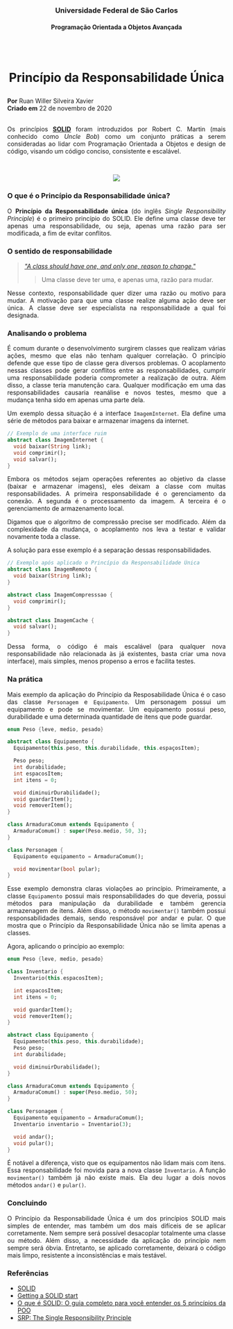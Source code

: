 
<center>

### **<p style="text-align: center;">Universidade Federal de São Carlos</p>**
#### <p style="text-align: center;">Programação Orientada a Objetos Avançada</p>
<br />
<br />
</center>

# <p style="text-align: center;">Princípio da Responsabilidade Única</p>


**Por** Ruan Willer Silveira Xavier<br />
**Criado em** 22 de novembro de 2020
<br />
<br />

<div align="justify">

Os princípios [**SOLID**](https://sites.google.com/site/unclebobconsultingllc/getting-a-solid-start) 
foram introduzidos por Robert C. Martin (mais conhecido como _Uncle Bob_)
como um conjunto práticas a serem consideradas ao lidar com Programação Orientada a Objetos e design de código, visando um código conciso, consistente e escalável.
<br />
</div>

<div align="center">
<br />

<p align="center">
  <img src="https://cms-assets.tutsplus.com/uploads/users/30/posts/19098/preview_image/1-SRP-retina.png" />
</p>

<div align="justify">

### **O que é o Princípio da Responsabilidade única?**
O **Princípio da Responsabilidade única** (do inglês _Single Responsibility Principle_) é o primeiro 
princípio do SOLID. Ele define uma classe deve ter apenas uma responsabilidade, ou seja, apenas uma
razão para ser modificada, a fim de evitar conflitos.

### **O sentido de responsabilidade**

>[_"A class should have one, and only one, reason to change."_](https://drive.google.com/file/d/0ByOwmqah_nuGNHEtcU5OekdDMkk/view)   
>> Uma classe deve ter uma, e apenas uma, razão para mudar.

Nesse contexto, responsabilidade quer dizer uma razão ou motivo para mudar. A motivação para que uma classe realize alguma ação deve ser única. A classe deve ser especialista na responsabilidade a qual foi designada.  


### **Analisando o problema**
É comum durante o desenvolvimento surgirem classes que realizam várias ações, mesmo que elas não tenham qualquer correlação. O princípio defende que esse tipo de classe gera diversos problemas. O acoplamento nessas classes pode gerar conflitos entre as responsabilidades, cumprir uma responsabilidade poderia comprometer a realização de outra. Além disso, a classe  teria manutenção cara.
Qualquer modificação em uma das responsabilidades causaria reanálise e novos testes, mesmo que a mudança tenha sido em apenas uma parte dela.

Um exemplo dessa situação é a interface `ImagemInternet`. Ela define uma série de métodos para baixar e armazenar imagens da internet.

``` dart
// Exemplo de uma interface ruim
abstract class ImagemInternet {
  void baixar(String link);
  void comprimir();
  void salvar();
}
```
Embora os métodos sejam operações referentes ao objetivo da classe (baixar e armazenar imagens), eles deixam a classe com muitas responsabilidades. A primeira responsabilidade é o gerenciamento da conexão. A segunda é o processamento da imagem. A terceira é o gerenciamento de armazenamento local. 

Digamos que o algoritmo de compressão precise ser modificado. Além da complexidade da mudança, o acoplamento nos leva a testar e validar novamente toda a classe.

A solução para esse exemplo é a separação dessas responsabilidades.

``` dart
// Exemplo após aplicado o Princípio da Responsabilidade Única
abstract class ImagemRemoto {
  void baixar(String link);
}

abstract class ImagemCompresssao {
  void comprimir();
}

abstract class ImagemCache {
  void salvar();
}
```
Dessa forma, o código é mais escalável (para qualquer nova responsabilidade não relacionada às já existentes, basta criar uma nova interface), mais simples, menos propenso a erros e facilita testes. 


### **Na prática**
Mais exemplo da aplicação do Princípio da Resposabilidade Única é o caso das classe `Personagem` e `Equipamento`. Um personagem possui um equipamento e pode se movimentar. Um equipamento possui peso, durabilidade e uma determinada quantidade de itens que pode guardar.

``` dart
enum Peso {leve, medio, pesado}

abstract class Equipamento {
  Equipamento(this.peso, this.durabilidade, this.espaçosItem);

  Peso peso;
  int durabilidade;
  int espacosItem;
  int itens = 0;

  void diminuirDurabilidade();
  void guardarItem();
  void removerItem();
}

class ArmaduraComum extends Equipamento {
  ArmaduraComum() : super(Peso.medio, 50, 3);
}

class Personagem {
  Equipamento equipamento = ArmaduraComum();

  void movimentar(bool pular);
}
```

Esse exemplo demonstra claras violações ao princípio. Primeiramente, a classe `Equipamento` possui mais responsabilidades do que deveria, possui métodos para manipulação da durabilidade e também gerencia armazenagem de itens. Além disso, o método `movimentar()` também possui responsabilidades demais, sendo responsável por andar e pular. O que mostra que o Princípio da Responsabilidade Única não se limita apenas a classes.

Agora, aplicando o princípio ao exemplo:
``` dart
enum Peso {leve, medio, pesado}

class Inventario {
  Inventario(this.espacosItem);

  int espacosItem;
  int itens = 0;

  void guardarItem();
  void removerItem();
}

abstract class Equipamento {
  Equipamento(this.peso, this.durabilidade);
  Peso peso;
  int durabilidade;

  void diminuirDurabilidade();
}

class ArmaduraComum extends Equipamento {
  ArmaduraComum() : super(Peso.medio, 50);
}

class Personagem {
  Equipamento equipamento = ArmaduraComum();
  Inventario inventario = Inventario(3);

  void andar();
  void pular();
}
```
É notável a diferença, visto que os equipamentos não lidam mais com itens. Essa responsabilidade foi movida para a nova classe `Inventario`. A função `movimentar()` também já não existe mais. Ela deu lugar a dois novos métodos `andar()` e `pular()`.

### **Concluindo**
O Princípio da Responsabilidade Única é um dos princípios SOLID mais simples de entender, mas também um dos mais difíceis de se aplicar corretamente. Nem sempre será possível desacoplar totalmente uma classe ou método. Além disso, a necessidade da aplicação do princípio nem sempre será óbvia. Entretanto, se aplicado corretamente, deixará o código mais limpo, resistente a inconsistências e mais testável.

### **Referências**
- [SOLID](https://en.wikipedia.org/wiki/SOLID)
- [Getting a SOLID start](https://sites.google.com/site/unclebobconsultingllc/getting-a-solid-start)
- [O que é SOLID: O guia completo para você entender os 5 princípios da POO](https://medium.com/desenvolvendo-com-paixao/o-que-%C3%A9-solid-o-guia-completo-para-voc%C3%AA-entender-os-5-princ%C3%ADpios-da-poo-2b937b3fc530)
- [SRP: The Single Responsibility Principle](https://drive.google.com/file/d/0ByOwmqah_nuGNHEtcU5OekdDMkk/view)
<br />
</div>




